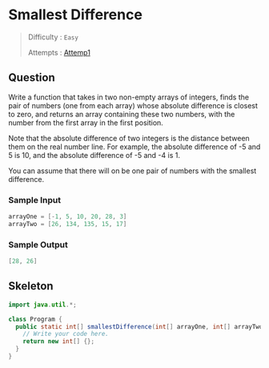 # <!-- Title -->Smallest Difference

> Difficulty : `Easy` <!--Difficulty-->
> 
> Attempts : [Attemp1](./attemp1/app/SmallestDifference.java) <!--Attempt Links-->

## Question <!--Question Descriptions-->
Write a function that takes in two non-empty arrays of integers, finds the pair of numbers (one from each array) whose absolute difference is closest to zero, and returns an array containing these two numbers, with the number from the first array in the first position.

Note that the absolute difference of two integers is the distance between them on the real number line. For example, the absolute difference of -5 and 5 is 10, and the absolute difference of -5 and -4 is 1.

You can assume that there will on be one pair of numbers with the smallest difference.

### Sample Input
```java
arrayOne = [-1, 5, 10, 20, 28, 3]
arrayTwo = [26, 134, 135, 15, 17]
```
### Sample Output
```java
[28, 26]
```
## Skeleton <!--Skeleton Code Provided-->
```java
import java.util.*;

class Program {
  public static int[] smallestDifference(int[] arrayOne, int[] arrayTwo) {
    // Write your code here.
    return new int[] {};
  }
}
```
